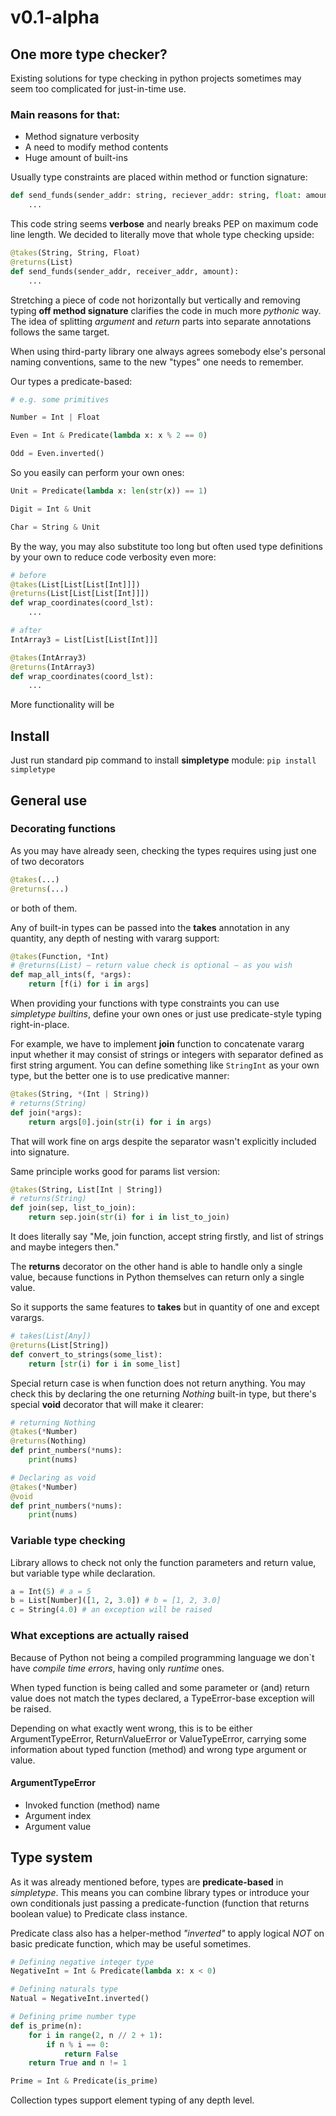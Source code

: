 # v0.1-alpha

## One more type checker?

Existing solutions for type checking in python projects sometimes may seem 
too complicated for just-in-time use.

### Main reasons for that:

+ Method signature verbosity
+ A need to modify method contents
+ Huge amount of built-ins

Usually type constraints are placed within method or function signature:
```python
def send_funds(sender_addr: string, reciever_addr: string, float: amount) -> List:
    ...
```

This code string seems **verbose** and nearly breaks PEP on maximum code line length.
We decided to literally move that whole type checking upside:

```python
@takes(String, String, Float)
@returns(List)
def send_funds(sender_addr, receiver_addr, amount):
    ...
```

Stretching a piece of code not horizontally but vertically and removing typing **off method signature**
clarifies the code in much more _pythonic_ way.
The idea of splitting _argument_ and _return_ parts into separate annotations follows the same target.

When using third-party library one always agrees somebody else's personal naming conventions,
same to the new "types" one needs to remember.

Our types a predicate-based:

```python
# e.g. some primitives

Number = Int | Float

Even = Int & Predicate(lambda x: x % 2 == 0)

Odd = Even.inverted()
```

So you easily can perform your own ones:
```python
Unit = Predicate(lambda x: len(str(x)) == 1)

Digit = Int & Unit

Char = String & Unit
```

By the way, you may also substitute too long but often used type definitions by 
your own to reduce code verbosity even more:

```python
# before
@takes(List[List[List[Int]]])
@returns(List[List[List[Int]]])
def wrap_coordinates(coord_lst):
    ...
```
```python
# after
IntArray3 = List[List[List[Int]]]

@takes(IntArray3)
@returns(IntArray3)
def wrap_coordinates(coord_lst):
    ...

```
More functionality will be 

## Install
Just run standard pip command to install **simpletype** module:
`pip install simpletype`

## General use

### Decorating functions

As you may have already seen, checking the types requires using just one 
of two decorators 
```python
@takes(...)
@returns(...)
```
or both of them.

Any of built-in types can be passed into the **takes** annotation in any
quantity, any depth of nesting with vararg support:
```python
@takes(Function, *Int)
# @returns(List) — return value check is optional — as you wish 
def map_all_ints(f, *args):
    return [f(i) for i in args]
```
When providing your functions with type constraints you can use _simpletype builtins_,
define your own ones or just use predicate-style typing right-in-place.

For example, we have to implement **join** function to concatenate vararg input whether it may consist of strings or 
integers with separator defined as first string argument. You can define something like `StringInt` as your own type, 
but the better one is to use predicative manner:
```python
@takes(String, *(Int | String))
# returns(String) 
def join(*args):
    return args[0].join(str(i) for i in args)
```
That will work fine on args despite the separator wasn't explicitly included into signature.

Same principle works good for params list version:
```python
@takes(String, List[Int | String])
# returns(String)
def join(sep, list_to_join):
    return sep.join(str(i) for i in list_to_join)
```
It does literally say "Me, join function, accept string firstly, and list of strings and maybe integers then."

The **returns** decorator on the other hand is able to handle only a single value, 
because functions in Python themselves can return only a single value.

So it supports the same features to **takes** but in quantity of one and except varargs.

```python
# takes(List[Any])
@returns(List[String])
def convert_to_strings(some_list):
    return [str(i) for i in some_list]
```
Special return case is when function does not return anything. You may check this
by declaring the one returning _Nothing_ built-in type, but there's special **void** decorator
that will make it clearer:
```python
# returning Nothing
@takes(*Number)
@returns(Nothing)
def print_numbers(*nums):
    print(nums)
```

```python
# Declaring as void
@takes(*Number)
@void
def print_numbers(*nums):
    print(nums)
```

### Variable type checking

Library allows to check not only the function parameters and return value, but variable type while declaration.

```python
a = Int(5) # a = 5
b = List[Number]([1, 2, 3.0]) # b = [1, 2, 3.0]
c = String(4.0) # an exception will be raised
``` 

### What exceptions are actually raised

Because of Python not being a compiled programming language we don`t have _compile time errors_, 
having only _runtime_ ones.

When typed function is being called and some parameter or (and) return value does not match the types declared,
a TypeError-base exception will be raised.

Depending on what exactly went wrong, this is to be either ArgumentTypeError, ReturnValueError or ValueTypeError, carrying some
information about typed function (method) and wrong type argument or value.



#### ArgumentTypeError
+ Invoked function (method) name
+ Argument index
+ Argument value





## Type system
 
As it was already mentioned before, types are **predicate-based** in _simpletype_. This means you can combine library
types or introduce your own conditionals just passing a predicate-function 
(function that returns boolean value) to Predicate class instance.

Predicate class also has a helper-method _"inverted"_ to apply logical _NOT_ on basic predicate function, which may be
useful sometimes.

```python
# Defining negative integer type
NegativeInt = Int & Predicate(lambda x: x < 0)

# Defining naturals type
Natual = NegativeInt.inverted()

# Defining prime number type
def is_prime(n):
    for i in range(2, n // 2 + 1):
        if n % i == 0:
            return False
    return True and n != 1

Prime = Int & Predicate(is_prime) 

```
Collection types support element typing of any depth level.





